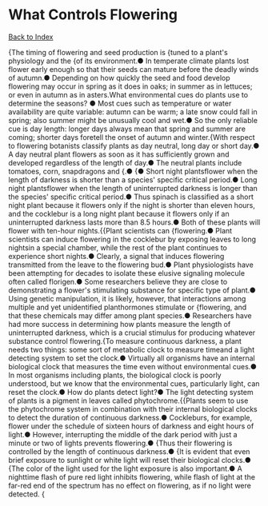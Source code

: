 # What Controls Flowering
[Back to Index](https://github.com/windows10010/tpoExtractor/blog/master/README.md)

{The timing of flowering and seed production is {tuned to a plant's physiology
and the {of its environment.● In temperate climate plants lost flower early enough so that their
seeds can mature before the deadly winds of
autumn.● Depending on how quickly the seed and food develop flowering may occur in spring as it does in oaks; in
summer as in lettuces; or even in autumn
as in asters.What
environmental cues do plants use to determine the seasons? ● Most cues such as temperature or water availability are quite variable: autumn can be warm; a late snow could fall in spring; also summer might be unusually cool and wet.● So the only reliable cue is day length: longer days always mean that spring and summer are coming; shorter
days foretell the onset of autumn and winter.{With
respect to flowering botanists classify plants as day neutral, long day or short
day.● A day neutral plant flowers as soon as it has sufficiently grown and developed regardless of the length of
day.● The neutral plants include tomatoes, corn, snapdragons and
{.● {● Short night plantsflower when the length of darkness is shorter than a species' specific critical period.● Long night plantsflower
when the length of uninterrupted darkness is longer than the species' specific critical period.● Thus spinach is classified as a short night plant because it flowers only if the night is shorter than eleven hours, and the cocklebur is a long night plant because it flowers only if an uninterrupted darkness lasts more than 8.5 hours.●
Both of these plants will flower with ten-hour nights.{{Plant scientists can {flowering.● Plant scientists can induce flowering in the cocklebur by exposing leaves to long nightsin a special chamber, while the rest of the plant continues to experience
short nights.● Clearly, a signal
that induces flowering transmitted from the leave to the flowering bud.● Plant physiologists have been attempting for decades to isolate these elusive signaling molecule often called florigen.● Some
researchers believe they are close to demonstrating a flower's stimulating substance for specific type of plant.● Using genetic manipulation, it is likely, however, that interactions among multiple and yet unidentified planthormones stimulate or {flowering, and that these chemicals may differ among plant species.● Researchers have had more success in determining how plants measure the length of
uninterrupted darkness, which is a crucial stimulus for producing whatever
substance control flowering.{To
measure continuous darkness, a plant needs two things: some sort of metabolic clock to measure timeand a light
detecting system to set the clock.● Virtually all organisms have an internal biological clock that measures the time even without environmental cues.● In most organisms including plants, the
biological clock is poorly understood, but we know that the environmental cues, particularly light, can reset the clock.● How do plants detect light?● The light detecting system of plants is a pigment in leaves called phytochrome.{{Plants
seem to use the phytochrome system in combination with their internal biological clocks to detect the duration of continuous darkness.● Cockleburs, for example,
flower under the schedule of sixteen hours of darkness and eight hours of light.● However, interrupting the middle of the dark period with
just a minute or two of lights prevents flowering.● {Thus their flowering
is controlled by the length of continuous darkness.● {It is evident that even
brief exposure to sunlight or white light will reset their biological clocks.● {The color of the light used for the light exposure is also important.● A nighttime flash of pure red
light inhibits flowering, while flash of light at the far-red end of the spectrum has
no effect on flowering, as if no light were detected. {